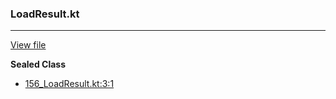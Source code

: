 ### LoadResult.kt
---
[View file](../../precision_analyzed/156_LoadResult.kt)

**Sealed Class**

 - [156_LoadResult.kt:3:1](../../precision_analyzed/156_LoadResult.kt#L3)

